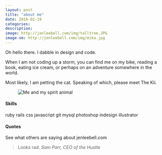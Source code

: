 ```yaml
---
layout: post
title: "about me"
date: 2016-02-19
categories:
description:
image: http://jenleebell.com/img/talltree.JPG
image-sm: http://jenleebell.com/img/mika.jpg
---
```

Oh hello there. I dabble in design and code.

When I am not coding up a storm, you can find me on my bike, reading a book, eating ice cream, or perhaps on an adventure somewhere in the world.

Most likely, I am petting the cat. Speaking of which, please meet The Kii.

<figure>
<img src="http://jenleebell.com/img/mika.jpg" alt="Me and my spirit animal"/>
</figure>

<h4>Skills</h4>
ruby rails css javascript git mysql photoshop indesign illustrator



<h4>Quotes</h4>
See what others are saying about jenleebell.com

<blockquote>
  Looks rad.
  <cite>Sam Parr, CEO of the Hustle</cite>
</blockquote>
